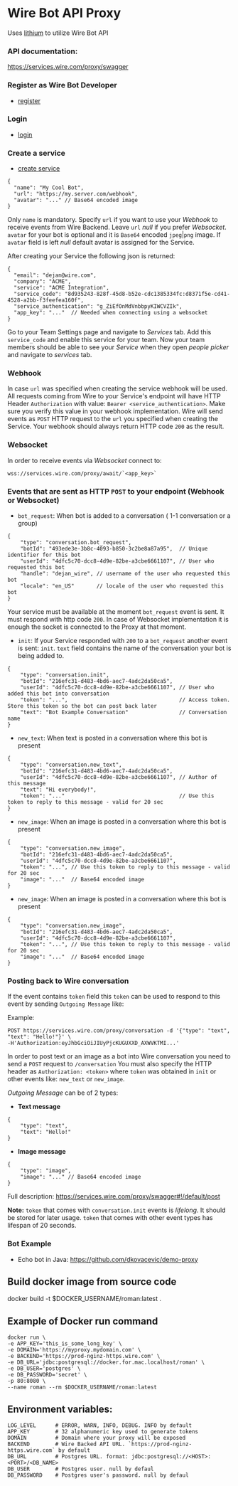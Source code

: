 # Wire Bot API Proxy
Uses [lithium](https://github.com/wireapp/lithium) to utilize Wire Bot API

### API documentation:
https://services.wire.com/proxy/swagger

### Register as Wire Bot Developer
 - [register](https://services.wire.com/proxy/swagger#!/default/register)

### Login
 - [login](https://services.wire.com/proxy/swagger#!/default/login)

### Create a service
 - [create service](https://services.wire.com/proxy/swagger#!/default/create)

```
{
  "name": "My Cool Bot",
  "url": "https://my.server.com/webhook",
  "avatar": "..." // Base64 encoded image 
}
```

Only `name` is mandatory. Specify `url` if you want to use your _Webhook_ to receive events from Wire Backend.
Leave `url` _null_ if you prefer _Websocket_. `avatar` for your bot is optional and it is `Base64` encoded `jpeg`|`png` image. If
`avatar` field is left _null_ default avatar is assigned for the Service.

After creating your Service the following json is returned:
```
{
  "email": "dejan@wire.com",
  "company": "ACME",
  "service": "ACME Integration",
  "service_code": "8d935243-828f-45d8-b52e-cdc1385334fc:d8371f5e-cd41-4528-a2bb-f3feefea160f",
  "service_authentication": "g_ZiEfOnMdVnbbpyKIWCVZIk",
  "app_key": "..."  // Needed when connecting using a websocket
}
```

Go to your Team Settings page and navigate to _Services_ tab. Add this `service_code` and enable this service for your team.
Now your team members should be able to see your _Service_ when they open _people picker_ and navigate to _services_ tab.

### Webhook
In case `url` was specified when creating the service webhook will be used. All requests coming from Wire to your
Service's endpoint will have HTTP Header `Authorization` with value:
 `Bearer <service_authentication>`. Make sure you verify this value in your webhook implementation.
Wire will send events as `POST` HTTP request to the `url` you specified when creating the Service.
Your webhook should always return HTTP code `200` as the result.

### Websocket
In order to receive events via _Websocket_ connect to:

```
wss://services.wire.com/proxy/await/`<app_key>`
```

### Events that are sent as HTTP `POST` to your endpoint (Webhook or Websocket)

- `bot_request`: When bot is added to a conversation ( 1-1 conversation or a group)
```
{
    "type": "conversation.bot_request",
    "botId": "493ede3e-3b8c-4093-b850-3c2be8a87a95",  // Unique identifier for this bot
    "userId": "4dfc5c70-dcc8-4d9e-82be-a3cbe6661107", // User who requested this bot
    "handle": "dejan_wire", // username of the user who requested this bot
    "locale": "en_US"       // locale of the user who requested this bot
}
```

Your service must be available at the moment `bot_request` event is sent. It must respond with http code `200`.
 In case of Websocket implementation it is enough the socket is connected to the Proxy at that moment.

- `init`: If your Service responded with `200` to a `bot_request` another event is sent: `init`.
`text` field contains the name of the conversation your bot is being added to.
```
{
    "type": "conversation.init",
    "botId": "216efc31-d483-4bd6-aec7-4adc2da50ca5",
    "userId": "4dfc5c70-dcc8-4d9e-82be-a3cbe6661107", // User who added this bot into conversation
    "token": "...",                                   // Access token. Store this token so the bot can post back later
    "text": "Bot Example Conversation"                // Conversation name
}
```

- `new_text`: When text is posted in a conversation where this bot is present
```
{
    "type": "conversation.new_text",
    "botId": "216efc31-d483-4bd6-aec7-4adc2da50ca5",
    "userId": "4dfc5c70-dcc8-4d9e-82be-a3cbe6661107", // Author of this message
    "text": "Hi everybody!",
    "token": "..."                                    // Use this token to reply to this message - valid for 20 sec
}
```
- `new_image`: When an image is posted in a conversation where this bot is present

```
{
    "type": "conversation.new_image",
    "botId": "216efc31-d483-4bd6-aec7-4adc2da50ca5",
    "userId": "4dfc5c70-dcc8-4d9e-82be-a3cbe6661107",
    "token": "...", // Use this token to reply to this message - valid for 20 sec
    "image": "..."  // Base64 encoded image
}
```

- `new_image`: When an image is posted in a conversation where this bot is present

```
{
    "type": "conversation.new_image",
    "botId": "216efc31-d483-4bd6-aec7-4adc2da50ca5",
    "userId": "4dfc5c70-dcc8-4d9e-82be-a3cbe6661107",
    "token": "...", // Use this token to reply to this message - valid for 20 sec
    "image": "..."  // Base64 encoded image
}
```
### Posting back to Wire conversation

If the event contains `token` field this `token` can be used to respond to this event by sending `Outgoing Message` like:

Example:
```
POST https://services.wire.com/proxy/conversation -d '{"type": "text", "text": "Hello!"}' \
-H'Authorization:eyJhbGciOiJIUyPjcKUGUXXD_AXWVKTMI...'
```

In order to post text or an image as a bot into Wire conversation you need to send a `POST` request to `/conversation`
You must also specify the HTTP header as `Authorization: <token>` where `token` was obtained in `init` or other events
 like: `new_text` or `new_image`.

_Outgoing Message_ can be of 2 types:
- **Text message**
```
{
    "type": "text",
    "text": "Hello!"
}
```

- **Image message**
```
{
    "type": "image",
    "image": "..." // Base64 encoded image
}
```
Full description: https://services.wire.com/proxy/swagger#!/default/post

**Note:** `token` that comes with `conversation.init` events is _lifelong_. It should be stored for later usage. `token`
 that comes with other event types has lifespan of 20 seconds.

### Bot Example
- Echo bot in Java: https://github.com/dkovacevic/demo-proxy

## Build docker image from source code
docker build -t $DOCKER_USERNAME/roman:latest .

## Example of Docker run command
```
docker run \ 
-e APP_KEY='this_is_some_long_key' \  
-e DOMAIN='https://myproxy.mydomain.com' \  
-e BACKEND='https://prod-nginz-https.wire.com' \  
-e DB_URL='jdbc:postgresql://docker.for.mac.localhost/roman' \
-e DB_USER='postgres' \ 
-e DB_PASSWORD='secret' \
-p 80:8080 \
--name roman --rm $DOCKER_USERNAME/roman:latest
```                          

## Environment variables:

```         
LOG_LEVEL      # ERROR, WARN, INFO, DEBUG. INFO by default 
APP_KEY        # 32 alphanumeric key used to generate tokens 
DOMAIN         # Domain where your proxy will be exposed 
BACKEND        # Wire Backed API URL. `https://prod-nginz-https.wire.com` by default 
DB_URL         # Postgres URL. format: jdbc:postgresql://<HOST>:<PORT>/<DB_NAME>  
DB_USER        # Postgres user. null by defaul
DB_PASSWORD    # Postgres user's password. null by defaul  
```
